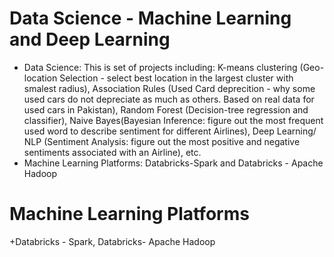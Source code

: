 # Data Science - Machine Learning and Deep Learning 
+ Data Science: This is set of projects including: K-means clustering (Geo-location Selection - select best location in the largest cluster with smalest radius), Association Rules (Used Card deprecition - why some used cars do not depreciate as much as others. Based on real data for used cars in Pakistan), Random Forest (Decision-tree regression and classifier), Naive Bayes(Bayesian Inference: figure out the most frequent used word to describe sentiment for different Airlines), Deep Learning/ NLP (Sentiment Analysis: figure out the most positive and negative sentiments associated with an Airline), etc. 
+ Machine Learning Platforms: Databricks-Spark and Databricks - Apache Hadoop


# Machine Learning Platforms
+Databricks - Spark, Databricks- Apache Hadoop
